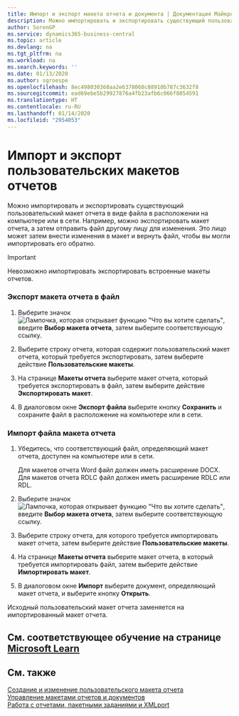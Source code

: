 ```yaml
---
title: Импорт и экспорт макета отчета и документа | Документация Майкрософт
description: Можно импортировать и экспортировать существующий пользовательский макет отчета в виде файла в расположении на компьютере или в сети.
author: SorenGP
ms.service: dynamics365-business-central
ms.topic: article
ms.devlang: na
ms.tgt_pltfrm: na
ms.workload: na
ms.search.keywords: ''
ms.date: 01/13/2020
ms.author: sgroespe
ms.openlocfilehash: 8ec498030368aa2e6378068c88910b787c3632f8
ms.sourcegitcommit: ead69ebe5b29927876a4fb23afb6c066f8854591
ms.translationtype: HT
ms.contentlocale: ru-RU
ms.lasthandoff: 01/14/2020
ms.locfileid: "2954053"
---
```

# <a name="import-and-export-custom-report-layouts"></a>Импорт и экспорт пользовательских макетов отчетов
Можно импортировать и экспортировать существующий пользовательский макет отчета в виде файла в расположении на компьютере или в сети. Например, можно экспортировать макет отчета, а затем отправить файл другому лицу для изменения. Это лицо может затем внести изменения в макет и вернуть файл, чтобы вы могли импортировать его обратно.  

> [!IMPORTANT]  
>  Невозможно импортировать экспортировать встроенные макеты отчетов.  

### <a name="to-export-a-report-layout-to-a-file"></a>Экспорт макета отчета в файл  

1.  Выберите значок ![Лампочка, которая открывает функцию "Что вы хотите сделать"](media/ui-search/search_small.png "Что вы хотите сделать"), введите **Выбор макета отчета**, затем выберите соответствующую ссылку.  

2.  Выберите строку отчета, которая содержит пользовательский макет отчета, который требуется экспортировать, затем выберите действие **Пользовательские макеты**.  

3.  На странице **Макеты отчета** выберите макет отчета, который требуется экспортировать в файл, затем выберите действие **Экспортировать макет**.  

4.  В диалоговом окне **Экспорт файла** выберите кнопку **Сохранить** и сохраните файл в расположение на компьютере или в сети.  

### <a name="to-import-a-report-layout-file"></a>Импорт файла макета отчета  

1.  Убедитесь, что соответствующий файл, определяющий макет отчета, доступен на компьютере или в сети.  

     Для макетов отчета Word файл должен иметь расширение DOCX. Для макетов отчета RDLC файл должен иметь расширение RDLC или RDL.  

2.  Выберите значок ![Лампочка, которая открывает функцию "Что вы хотите сделать"](media/ui-search/search_small.png "Что вы хотите сделать"), введите **Выбор макета отчета**, затем выберите соответствующую ссылку.  

3.  Выберите строку отчета, для которого требуется импортировать макет отчета, затем выберите действие **Пользовательские макеты**.  

4.  На странице **Макеты отчета** выберите макет отчета, в который требуется импортировать файл, затем выберите действие **Импортировать макет**.  

5.  В диалоговом окне **Импорт** выберите документ, определяющий макет отчета, и выберите кнопку **Открыть**.  

 Исходный пользовательский макет отчета заменяется на импортированный макет отчета.  

## <a name="see-related-training-at-microsoft-learn"></a>См. соответствующее обучение на странице [Microsoft Learn](/learn/modules/change-documents-dynamics-365-business-central/index)

## <a name="see-also"></a>См. также  
 [Создание и изменение пользовательского макета отчета](ui-how-create-custom-report-layout.md)   
 [Управление макетами отчетов и документов](ui-manage-report-layouts.md)  
 [Работа с отчетами, пакетными заданиями и XMLport](ui-work-report.md)    
